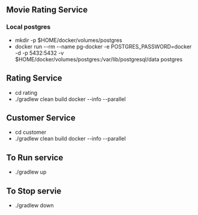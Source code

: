 ## Movie Rating Service

### Local postgres

* mkdir -p $HOME/docker/volumes/postgres
* docker run --rm   --name pg-docker -e POSTGRES_PASSWORD=docker -d -p 5432:5432 -v $HOME/docker/volumes/postgres:/var/lib/postgresql/data  postgres

## Rating Service

* cd rating
* ./gradlew clean build docker --info --parallel

## Customer Service
* cd customer
* ./gradlew clean build docker --info --parallel



## To Run service
* ./gradlew up


## To Stop servie
* ./gradlew down
